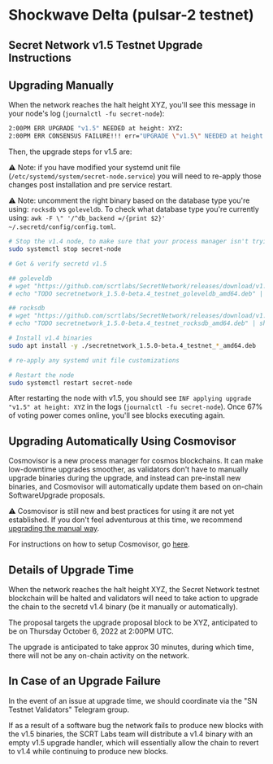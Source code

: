 # Shockwave Delta (pulsar-2 testnet)

## Secret Network v1.5 Testnet Upgrade Instructions <a href="#secret-network-v1-5-testnet-upgrade-instructions" id="secret-network-v1-5-testnet-upgrade-instructions"></a>

## Upgrading Manually <a href="#upgrading-manually" id="upgrading-manually"></a>

When the network reaches the halt height XYZ, you'll see this message in your node's log (`journalctl -fu secret-node`):

```bash
2:00PM ERR UPGRADE "v1.5" NEEDED at height: XYZ:
2:00PM ERR CONSENSUS FAILURE!!! err="UPGRADE \"v1.5\" NEEDED at height: XYZ
```

Then, the upgrade steps for v1.5 are:

⚠️ Note: if you have modified your systemd unit file (`/etc/systemd/system/secret-node.service`) you will need to re-apply those changes post installation and pre service restart.

⚠️ Note: uncomment the right binary based on the database type you're using: `rocksdb` vs `goleveldb`. To check what database type you're currently using: `awk -F \" '/^db_backend =/{print $2}' ~/.secretd/config/config.toml`.

```bash
# Stop the v1.4 node, to make sure that your process manager isn't trying to restart it while you upgrade
sudo systemctl stop secret-node

# Get & verify secretd v1.5

## goleveldb
# wget "https://github.com/scrtlabs/SecretNetwork/releases/download/v1.5.0-beta.4/secretnetwork_1.5.0-beta.4_testnet_goleveldb_amd64.deb"
# echo "TODO secretnetwork_1.5.0-beta.4_testnet_goleveldb_amd64.deb" | sha256sum --check

## rocksdb
# wget "https://github.com/scrtlabs/SecretNetwork/releases/download/v1.5.0-beta.4/secretnetwork_1.5.0-beta.4_testnet_rocksdb_amd64.deb"
# echo "TODO secretnetwork_1.5.0-beta.4_testnet_rocksdb_amd64.deb" | sha256sum --check

# Install v1.4 binaries
sudo apt install -y ./secretnetwork_1.5.0-beta.4_testnet_*_amd64.deb

# re-apply any systemd unit file customizations

# Restart the node
sudo systemctl restart secret-node
```

After restarting the node with v1.5, you should see `INF applying upgrade "v1.5" at height: XYZ` in the logs (`journalctl -fu secret-node`). Once 67% of voting power comes online, you'll see blocks executing again.

## Upgrading Automatically Using Cosmovisor <a href="#upgrading-automatically-using-cosmovisor" id="upgrading-automatically-using-cosmovisor"></a>

Cosmovisor is a new process manager for cosmos blockchains. It can make low-downtime upgrades smoother, as validators don't have to manually upgrade binaries during the upgrade, and instead can pre-install new binaries, and Cosmovisor will automatically update them based on on-chain SoftwareUpgrade proposals.

⚠️ Cosmovisor is still new and best practices for using it are not yet established. If you don't feel adventurous at this time, we recommend [upgrading the manual way](#upgrading-manually).

For instructions on how to setup Cosmovisor, go [here](/validators/migration/cosmovisor.md).

## Details of Upgrade Time <a href="#details-of-upgrade-time" id="details-of-upgrade-time"></a>

When the network reaches the halt height XYZ, the Secret Network testnet blockchain will be halted and validators will need to take action to upgrade the chain to the secretd v1.4 binary (be it manually or automatically).

The proposal targets the upgrade proposal block to be XYZ, anticipated to be on Thursday October 6, 2022 at 2:00PM UTC.

The upgrade is anticipated to take approx 30 minutes, during which time, there will not be any on-chain activity on the network.

## In Case of an Upgrade Failure <a href="#in-case-of-an-upgrade-failure" id="in-case-of-an-upgrade-failure"></a>

In the event of an issue at upgrade time, we should coordinate via the "SN Testnet Validators" Telegram group.

If as a result of a software bug the network fails to produce new blocks with the v1.5 binaries, the SCRT Labs team will distribute a v1.4 binary with an empty v1.5 upgrade handler, which will essentially allow the chain to revert to v1.4 while continuing to produce new blocks.
